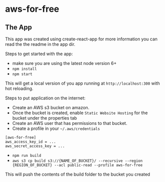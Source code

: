 # aws-for-free

## The App
This app was created using create-react-app for more information you can read the the readme in the app dir.

Steps to get started with the app:
* make sure you are using the latest node version 6+
* `npm install`
* `npm start`

This will get a local version of you app running at `http://localhost:300` with hot reloading.

Steps to put application on the internet:
* Create an AWS s3 bucket on amazon.
* Once the bucket is created, enable `Static Website Hosting` for the bucket under the properties tab
* Create an AWS user that has permissions to that bucket.
* Create a profile in your `~/.aws/credentials` 
```
[aws-for-free] 
aws_access_key_id = ... 
aws_secret_access_key = ...
```
* `npm run build`
* `aws s3 cp build s3://{NAME_OF_BUCKET}/ --recursive --region {REGION_OF_BUCKET} --acl public-read --profile aws-for-free`

This will push the contents of the build folder to the bucket you created



